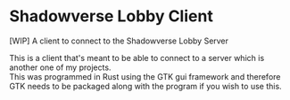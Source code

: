 # Shadowverse Lobby Client
[WIP] A client to connect to the Shadowverse Lobby Server

This is a client that's meant to be able to connect to a server which is another one of my projects.<br>
This was programmed in Rust using the GTK gui framework and therefore GTK needs to be packaged along with the program if you wish to use this.
